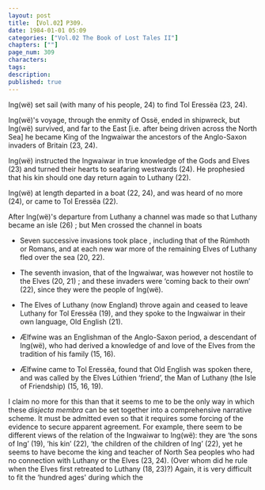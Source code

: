 ```yaml
---
layout: post
title: 【Vol.02】P309.
date: 1984-01-01 05:09
categories: ["Vol.02 The Book of Lost Tales II"]
chapters: [""]
page_num: 309
characters: 
tags: 
description: 
published: true
---
```


<p style="text-indent: 0;">
Ing(wë) set sail (with many of his people, 24) to find Tol Eressëa (23, 24).
</p>

Ing(wë)'s voyage, through the enmity of Ossë, ended in shipwreck, but Ing(wë) survived, and far to the East [i.e. after being driven across the North Sea] he became King of the Ingwaiwar the ancestors of the Anglo-Saxon invaders of Britain (23, 24).

Ing(wë) instructed the Ingwaiwar in true knowledge of the Gods and Elves (23) and turned their hearts to seafaring westwards (24). He prophesied that his kin should one day return again to Luthany (22).

Ing(wë) at length departed in a boat (22, 24), and was heard of no more (24), or came to Tol Eressëa (22).

After Ing(wë)'s departure from Luthany a channel was made so that Luthany became an isle (26) ; but Men crossed the channel in boats

-   Seven successive invasions took place , including that of the Rúmhoth or Romans, and at each new war more of the remaining Elves of Luthany fled over the sea (20, 22).

-   The seventh invasion, that of the Ingwaiwar, was however not hostile to the Elves (20, 21) ; and these invaders were ‘coming back to their own’ (22), since they were the people of Ing(wë).

-   The Elves of Luthany (now England) throve again and ceased to leave Luthany for Tol Eressëa (19), and they spoke to the Ingwaiwar in their own language, Old English (21).

-   Ælfwine was an Englishman of the Anglo-Saxon period, a descendant of Ing(wë), who had derived a knowledge of and love of the Elves from the tradition of his family (15, 16).

-  Ælfwine came to Tol Eressëa, found that Old English was spoken there, and was called by the Elves Lúthien ‘friend’, the Man of Luthany (the Isle of Friendship) (15, 16, 19).

I claim no more for this than that it seems to me to be the only way in which these <I>disjecta membra </I>can be set together into a comprehensive narrative scheme. It must be admitted even so that it requires some forcing of the evidence to secure apparent agreement. For example, there seem to be different views of the relation of the Ingwaiwar to Ing(wë): they are ‘the sons of Ing’ (19), ‘his kin’ (22), ‘the children of the children of Ing’ (22), yet he seems to have become the king and teacher of North Sea peoples who had no connection with Luthany or the Elves (23, 24). (Over whom did he rule when the Elves first retreated to Luthany (18, 23)?) Again, it is very difficult to fit the ‘hundred ages' during which the


